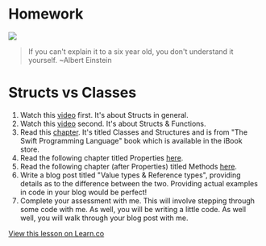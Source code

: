 # Homework

![](http://i.imgur.com/U5jwYSq.jpg?1)

> If you can't explain it to a six year old, you don't understand it yourself.   ~Albert Einstein

# Structs vs Classes

1. Watch this [video](https://youtu.be/hHnmAJFO1F8) first. It's about Structs in general.
2. Watch this [video](https://youtu.be/D9GxGG-vMdA) second. It's about Structs & Functions.
3. Read this [chapter](https://developer.apple.com/library/content/documentation/Swift/Conceptual/Swift_Programming_Language/ClassesAndStructures.html#//apple_ref/doc/uid/TP40014097-CH13-ID82). It's titled Classes and Structures and is from "The Swift Programming Language" book which is available in the iBook store.
4. Read the following chapter titled Properties [here](https://developer.apple.com/library/content/documentation/Swift/Conceptual/Swift_Programming_Language/Properties.html#//apple_ref/doc/uid/TP40014097-CH14-ID254).
5. Read the following chapter (after Properties) titled Methods [here](https://developer.apple.com/library/content/documentation/Swift/Conceptual/Swift_Programming_Language/Methods.html#//apple_ref/doc/uid/TP40014097-CH15-ID234).
6. Write a blog post titled "Value types & Reference types", providing details as to the difference between the two. Providing actual examples in code in your blog would be perfect!
7. Complete your assessment with me. This will involve stepping through some code with me. As well, you will be writing a little code. As well well, you will walk through your blog post with me.


<a href='https://learn.co/lessons/HomeworkLab' data-visibility='hidden'>View this lesson on Learn.co</a>
